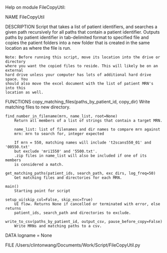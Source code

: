 Help on module FileCopyUtil:

NAME
    FileCopyUtil

DESCRIPTION
    Script that takes a list of patient identifiers, and searches a given path
    recursively for all paths that contain a patient identifier. Outputs paths by
    patient identifier in tab-delimited format to specified file and copies the
    patient folders into a new folder that is created in the same  location as where
    the file is run.
    
    Note: Before running this script, move its location into the drive or directory
    where you want the copied files to reside. This will likely be on an external
    hard drive unless your computer has lots of additional hard drive space. You
    should also move the excel document with the list of patient MRN's into this
    location as well.

FUNCTIONS
    copy_matching_files(paths_by_patient_id, copy_dir)
        Write matching files to new directory.
    
    find_number_in_filename(mrn, name_list, root=None)
        Return all members of a list of strings that contain a target MRN.
        
        name_list: list of filenames and dir names to compare mrn against
        mrn: mrn to search for, integer expected
        
        If mrn = 550, matching names will include 't2scans550_01' and '00550.txt'
        but exclude 'mri1550' and '5500.txt'.
        .zip files in name_list will also be included if one of its members
        is considered a match.
    
    get_matching_paths(patient_ids, search_path, exc_dirs, log_freq=50)
        Get matching files and directories for each MRN.
    
    main()
        Starting point for script
    
    setup_ui(skip_col=False, skip_exc=True)
        UI flow. Returns None if cancelled or terminated with error, else returns
        patient_ids, search_path and directories to exclude.
    
    write_to_csv(paths_by_patient_id, output_csv, pause_before_copy=False)
        Write MRNs and matching paths to a csv.

DATA
    logname = None

FILE
    /Users/clintonwang/Documents/Work/Script/FileCopyUtil.py


